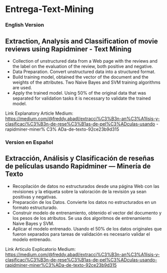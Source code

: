 # Entrega-Text-Mining

### English Version
## Extraction, Analysis and Classification of movie reviews using Rapidminer - Text Mining

- Collection of unstructured data from a Web page with the reviews and the label on the evaluation of the review, both positive and negative.
- Data Preparation. Convert unstructured data into a structured format.
- Build training model, obtained the vector of the document and the weights of the attributes. Two Naive Bayes and SVM training algorithms are used.
- Apply the trained model. Using 50% of the original data that was separated for validation tasks it is necessary to validate the trained model.

Link Explanatory Article Medium:
https://medium.com/@freddy.abadl/extracci%C3%B3n-an%C3%A1lisis-y-clasificaci%C3%B3n-de-rese%C3%B1as-de-pel%C3%ADculas-usando -rapidminer-miner% C3% ADa-de-texto-92ce23b9d315

### Version en Español
## Extracción, Análisis y Clasificación de reseñas de películas usando Rapidminer — Minería de Texto

- Recopilación de datos no estructurados desde una página Web con las revisiones y la etiqueta sobre la valoración de la revisión ya sean positivas y negativas.
- Preparación de los Datos. Convierte los datos no estructurados en un formato estructurado. 
- Construir modelo de entrenamiento, obtenido el vector del documento y los pesos de los atributos. Se usa dos algoritmos de entrenamiento Naive Bayes y SVM.
- Aplicar el modelo entrenado. Usando el 50% de los datos originales que fueron separados para tareas de validación es necesario validar el modelo entrenado.

Link Articulo Explicatorio Medium:
https://medium.com/@freddy.abadl/extracci%C3%B3n-an%C3%A1lisis-y-clasificaci%C3%B3n-de-rese%C3%B1as-de-pel%C3%ADculas-usando-rapidminer-miner%C3%ADa-de-texto-92ce23b9d315
